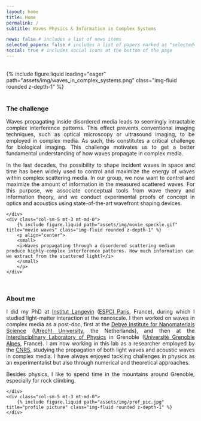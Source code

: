 ```yaml
---
layout: home
title: Home
permalink: /
subtitle: Waves Physics & Information in Complex Systems

news: false # includes a list of news items
selected_papers: false # includes a list of papers marked as "selected={true}"
social: true # includes social icons at the bottom of the page
---
```


<br>

<div class="row">
    <div class="col-sm mt-3 mt-md-0">
        {% include figure.liquid loading="eager" path="assets/img/waves_in_complex_systems.png" class="img-fluid rounded z-depth-1" %}
    </div>
</div>

<!--

<br>

<hr />

<p align="center">
<b>
We are hiring! Have a look at our <a href="/openings/">job openings</a>
</b>
</p>

<hr />

-->

<br>

<h3>The challenge</h3>

<div class="row justify-content-sm-center">
    <div class="col-sm-7 mt-3 mt-md-0">

<p align="justify"> 
Waves propagating inside disordered media leads to seemingly intractable complex interference patterns. This effect prevents conventional imaging techniques, such as optical microscopy or ultrasound imaging, to be employed in complex media. As such, this constitutes a critical challenge for biological imaging. This challenge motivates us to get a better fundamental understanding of how waves propagate in complex media.
</p>

<p align="justify"> 
In the last decades, the possibility to shape incident waves in space and time has been widely used to control and maximize the energy of waves within complex scattering media. In our group, we now want to control and maximize the amount of information in the measured scattered waves. For this purpose, we associate conceptual tools from wave theory and information theory, and we conduct experimental proofs of concept in optics and acoustics using state-of-the-art wavefront shaping devices.
</p>

    </div>
    <div class="col-sm-5 mt-3 mt-md-0">
        {% include figure.liquid path="assets/img/movie_speckle.gif" title="movie waves" class="img-fluid rounded z-depth-1" %}
        <p align="center">
        <small>
        <i>Waves propagating through a disordered scattering medium produce highly-complex interference patterns. How much information can we extract from the scattered light?</i>
        </small>
        </p>
    </div>

</div>

<br>

<h3>About me</h3>

<div class="row justify-content-sm-center">
    <div class="col-sm-7 mt-3 mt-md-0">

<p align="justify"> 
I did my PhD at <a href="https://www.institut-langevin.espci.fr/home?lang=en">Institut Langevin</a> (<a href="https://www.espci.psl.eu/en">ESPCI Paris</a>, France), during which I studied light-matter interaction at the nanoscale. I then worked on waves in complex media as a post-doc, first at the <a href="https://www.uu.nl/en/research/debye-institute-for-nanomaterials-science">Debye Institute for Nanomaterials Science</a> (<a href="https://www.uu.nl/en">Utrecht University</a>, the Netherlands), and then at the <a href="https://liphy.univ-grenoble-alpes.fr/en">Interdisciplinary Laboratory of Physics</a> in Grenoble (<a href="https://www.univ-grenoble-alpes.fr/english/">Université Grenoble Alpes</a>, France). I am now working in this lab as a researcher employed by the <a href="https://www.cnrs.fr/en">CNRS</a>, studying the propagation of both light waves and acoustic waves in complex media. I have always enjoyed tackling challenges in physics as an experimentalist but also through numerical and theoretical approaches.
</p>

<p align="justify"> 
Besides physics, I like to spend time in the mountains around Grenoble, especially for rock climbing.
</p>

    </div>
    <div class="col-sm-5 mt-3 mt-md-0">
        {% include figure.liquid path="assets/img/prof_pic.jpg" title="profile picture" class="img-fluid rounded z-depth-1" %}
    </div>

</div>

<br>
